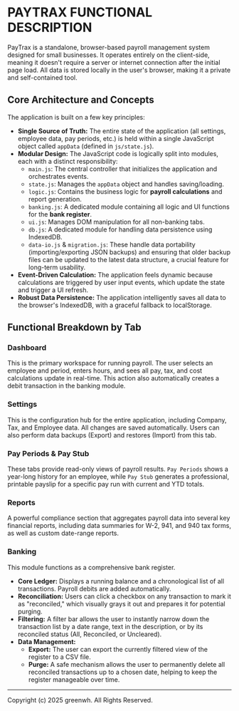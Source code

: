 # PAYTRAX FUNCTIONAL DESCRIPTION

PayTrax is a standalone, browser-based payroll management system designed for small businesses. It operates entirely on the client-side, meaning it doesn't require a server or internet connection after the initial page load. All data is stored locally in the user's browser, making it a private and self-contained tool.

## Core Architecture and Concepts

The application is built on a few key principles:

*   **Single Source of Truth:** The entire state of the application (all settings, employee data, pay periods, etc.) is held within a single JavaScript object called `appData` (defined in `js/state.js`).
*   **Modular Design:** The JavaScript code is logically split into modules, each with a distinct responsibility:
    *   `main.js`: The central controller that initializes the application and orchestrates events.
    *   `state.js`: Manages the `appData` object and handles saving/loading.
    *   `logic.js`: Contains the business logic for **payroll calculations** and report generation.
    *   `banking.js`: A dedicated module containing all logic and UI functions for the **bank register**.
    *   `ui.js`: Manages DOM manipulation for all non-banking tabs.
    *   `db.js`: A dedicated module for handling data persistence using IndexedDB.
    *   `data-io.js` & `migration.js`: These handle data portability (importing/exporting JSON backups) and ensuring that older backup files can be updated to the latest data structure, a crucial feature for long-term usability.
*   **Event-Driven Calculation:** The application feels dynamic because calculations are triggered by user input events, which update the state and trigger a UI refresh.
*   **Robust Data Persistence:** The application intelligently saves all data to the browser's IndexedDB, with a graceful fallback to localStorage.

## Functional Breakdown by Tab

### Dashboard

This is the primary workspace for running payroll. The user selects an employee and period, enters hours, and sees all pay, tax, and cost calculations update in real-time. This action also automatically creates a debit transaction in the banking module.

### Settings

This is the configuration hub for the entire application, including Company, Tax, and Employee data. All changes are saved automatically. Users can also perform data backups (Export) and restores (Import) from this tab.

### Pay Periods & Pay Stub

These tabs provide read-only views of payroll results. `Pay Periods` shows a year-long history for an employee, while `Pay Stub` generates a professional, printable payslip for a specific pay run with current and YTD totals.

### Reports

A powerful compliance section that aggregates payroll data into several key financial reports, including data summaries for W-2, 941, and 940 tax forms, as well as custom date-range reports.

### Banking

This module functions as a comprehensive bank register.

*   **Core Ledger:** Displays a running balance and a chronological list of all transactions. Payroll debits are added automatically.
*   **Reconciliation:** Users can click a checkbox on any transaction to mark it as "reconciled," which visually grays it out and prepares it for potential purging.
*   **Filtering:** A filter bar allows the user to instantly narrow down the transaction list by a date range, text in the description, or by its reconciled status (All, Reconciled, or Uncleared).
*   **Data Management:**
    *   **Export:** The user can export the currently filtered view of the register to a CSV file.
    *   **Purge:** A safe mechanism allows the user to permanently delete all reconciled transactions up to a chosen date, helping to keep the register manageable over time.
    
---
Copyright (c) 2025 greenwh. All Rights Reserved.